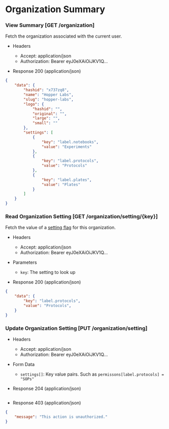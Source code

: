 # Organization Summary

### View Summary [GET /organization]

Fetch the organization associated with the current user.

+ Headers

    + Accept: application/json
    + Authorization:  Bearer eyJ0eXAiOiJKV1Q...

+ Response 200 (application/json)

```json
{
    "data": {
        "hashid": "x737zq8",
        "name": "Hopper Labs",
        "slug": "hopper-labs",
        "logo": {
            "hashid": "",
            "original": "",
            "large": "",
            "small": ""
        },
        "settings": [
            {
                "key": "label.notebooks",
                "value": "Experiments"
            },
            {
                "key": "label.protocols",
                "value": "Protocols"
            },
            {
                "key": "label.plates",
                "value": "Plates"
            }
        ]
    }
}
```

### Read Organization Setting [GET /organization/setting/{key}]

Fetch the value of a [setting flag](/settings.html) for this organization.

+ Headers

    + Accept: application/json
    + Authorization:  Bearer eyJ0eXAiOiJKV1Q...

+ Parameters

    + `key`: The setting to look up

+ Response 200 (application/json)

```json
{
    "data": {
        "key": "label.protocols",
        "value": "Protocols",
    }
}
```

### Update Organization Setting [PUT /organization/setting]

+ Headers

    + Accept: application/json
    + Authorization:  Bearer eyJ0eXAiOiJKV1Q...

+ Form Data

    + `settings[]`: Key value pairs. Such as `permissons[label.protocols] = "SOPs"`

+ Response 204 (application/json)

```json

```

+ Response 403 (application/json)

```json
{
    "message": "This action is unauthorized."
}
```
